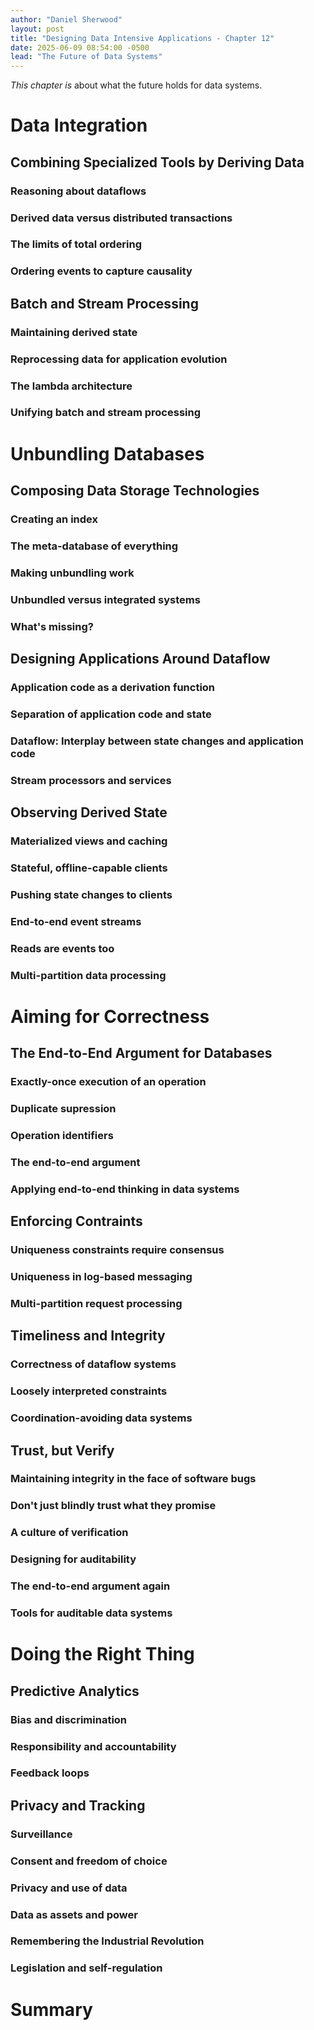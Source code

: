 ```yaml
---
author: "Daniel Sherwood"
layout: post
title: "Designing Data Intensive Applications - Chapter 12"
date: 2025-06-09 08:54:00 -0500
lead: "The Future of Data Systems"
---
```


*This chapter is* about what the future holds for data systems.

# Data Integration

## Combining Specialized Tools by Deriving Data

### Reasoning about dataflows

### Derived data versus distributed transactions

### The limits of total ordering

### Ordering events to capture causality

## Batch and Stream Processing

### Maintaining derived state

### Reprocessing data for application evolution 

### The lambda architecture

### Unifying batch and stream processing

# Unbundling Databases

## Composing Data Storage Technologies

### Creating an index

### The meta-database of everything

### Making unbundling work

### Unbundled versus integrated systems

### What's missing?

## Designing Applications Around Dataflow

### Application code as a derivation function 

### Separation of application code and state

### Dataflow: Interplay between state changes and application code

### Stream processors and services

## Observing Derived State

### Materialized views and caching

### Stateful, offline-capable clients

### Pushing state changes to clients

### End-to-end event streams

### Reads are events too

### Multi-partition data processing

# Aiming for Correctness

## The End-to-End Argument for Databases

### Exactly-once execution of an operation 

### Duplicate supression 

### Operation identifiers

### The end-to-end argument

### Applying end-to-end thinking in data systems

## Enforcing Contraints

### Uniqueness constraints require consensus

### Uniqueness in log-based messaging 

### Multi-partition request processing

## Timeliness and Integrity

### Correctness of dataflow systems

### Loosely interpreted constraints

### Coordination-avoiding data systems

## Trust, but Verify 

### Maintaining integrity in the face of software bugs

### Don't just blindly trust what they promise

### A culture of verification 

### Designing for auditability 

### The end-to-end argument again

### Tools for auditable data systems

# Doing the Right Thing

## Predictive Analytics

### Bias and discrimination 

### Responsibility and accountability 

### Feedback loops

## Privacy and Tracking

### Surveillance

### Consent and freedom of choice

### Privacy and use of data

### Data as assets and power 

### Remembering the Industrial Revolution 

### Legislation and self-regulation 

# Summary 
